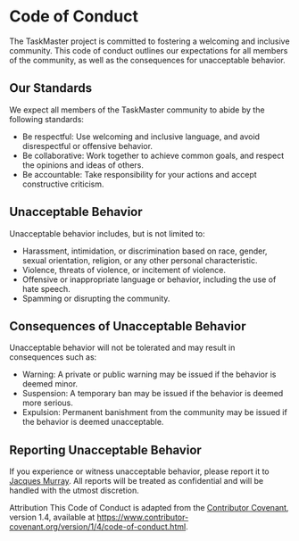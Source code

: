 # Code of Conduct

The TaskMaster project is committed to fostering a welcoming and inclusive community. This code of conduct outlines our expectations for all members of the community, as well as the consequences for unacceptable behavior.

## Our Standards

We expect all members of the TaskMaster community to abide by the following standards:

- Be respectful: Use welcoming and inclusive language, and avoid disrespectful or offensive behavior.
- Be collaborative: Work together to achieve common goals, and respect the opinions and ideas of others.
- Be accountable: Take responsibility for your actions and accept constructive criticism.

## Unacceptable Behavior

Unacceptable behavior includes, but is not limited to:

- Harassment, intimidation, or discrimination based on race, gender, sexual orientation, religion, or any other personal characteristic.
- Violence, threats of violence, or incitement of violence.
- Offensive or inappropriate language or behavior, including the use of hate speech.
- Spamming or disrupting the community.

## Consequences of Unacceptable Behavior

Unacceptable behavior will not be tolerated and may result in consequences such as:

- Warning: A private or public warning may be issued if the behavior is deemed minor.
- Suspension: A temporary ban may be issued if the behavior is deemed more serious.
- Expulsion: Permanent banishment from the community may be issued if the behavior is deemed unacceptable.

## Reporting Unacceptable Behavior

If you experience or witness unacceptable behavior, please report it to [Jacques Murray](mailto:jacquesmmurray@gmail.com). All reports will be treated as confidential and will be handled with the utmost discretion.

Attribution
This Code of Conduct is adapted from the [Contributor Covenant](https://www.contributor-covenant.org/), version 1.4, available at https://www.contributor-covenant.org/version/1/4/code-of-conduct.html.
